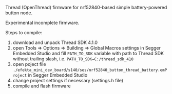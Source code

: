 Thread (OpenThread) firmware for nrf52840-based simple battery-powered button node.

Experimental incomplete firmware.

Steps to compile:

1) download and unpack Thread SDK 4.1.0
2) open Tools => Options => Building => Global Macros settings in Segger Embedded Studio and fill `PATH_TO_SDK` variable with path to Thread SDK without trailing slash, i.e. `PATH_TO_SDK=C:/thread_sdk_410`
3) open poject file `./efekta_mini_dev_board/s140/ses/nrf52840_button_thread_battery.emProject` in Segger Embedded Studio
4) сhange project settings if necessary (settings.h file)
5) compile and flash firmware
